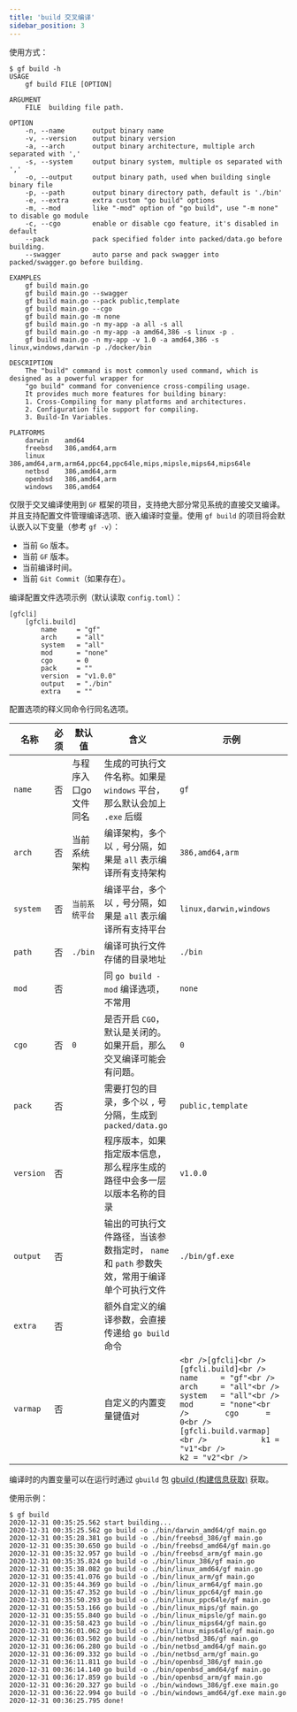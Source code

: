 ```yaml
---
title: 'build 交叉编译'
sidebar_position: 3
---
```


使用方式：

```
$ gf build -h
USAGE
    gf build FILE [OPTION]

ARGUMENT
    FILE  building file path.

OPTION
    -n, --name       output binary name
    -v, --version    output binary version
    -a, --arch       output binary architecture, multiple arch separated with ','
    -s, --system     output binary system, multiple os separated with ','
    -o, --output     output binary path, used when building single binary file
    -p, --path       output binary directory path, default is './bin'
    -e, --extra      extra custom "go build" options
    -m, --mod        like "-mod" option of "go build", use "-m none" to disable go module
    -c, --cgo        enable or disable cgo feature, it's disabled in default
    --pack           pack specified folder into packed/data.go before building.
    --swagger        auto parse and pack swagger into packed/swagger.go before building.

EXAMPLES
    gf build main.go
    gf build main.go --swagger
    gf build main.go --pack public,template
    gf build main.go --cgo
    gf build main.go -m none
    gf build main.go -n my-app -a all -s all
    gf build main.go -n my-app -a amd64,386 -s linux -p .
    gf build main.go -n my-app -v 1.0 -a amd64,386 -s linux,windows,darwin -p ./docker/bin

DESCRIPTION
    The "build" command is most commonly used command, which is designed as a powerful wrapper for
    "go build" command for convenience cross-compiling usage.
    It provides much more features for building binary:
    1. Cross-Compiling for many platforms and architectures.
    2. Configuration file support for compiling.
    3. Build-In Variables.

PLATFORMS
    darwin    amd64
    freebsd   386,amd64,arm
    linux     386,amd64,arm,arm64,ppc64,ppc64le,mips,mipsle,mips64,mips64le
    netbsd    386,amd64,arm
    openbsd   386,amd64,arm
    windows   386,amd64
```

仅限于交叉编译使用到 `GF` 框架的项目，支持绝大部分常见系统的直接交叉编译。并且支持配置文件管理编译选项、嵌入编译时变量。使用 `gf build` 的项目将会默认嵌入以下变量（参考 `gf -v`）：

- 当前 `Go` 版本。
- 当前 `GF` 版本。
- 当前编译时间。
- 当前 `Git Commit`（如果存在）。

编译配置文件选项示例（默认读取 `config.toml`）：

```
[gfcli]
    [gfcli.build]
        name     = "gf"
        arch     = "all"
        system   = "all"
        mod      = "none"
        cgo      = 0
        pack     = ""
        version  = "v1.0.0"
        output   = "./bin"
        extra    = ""
```

配置选项的释义同命令行同名选项。

| 名称 | 必须 | 默认值 | 含义 | 示例 |
| --- | --- | --- | --- | --- |
| `name` | 否 | 与程序入口go文件同名 | 生成的可执行文件名称。如果是 `windows` 平台，那么默认会加上 `.exe` 后缀 | `gf` |
| `arch` | 否 | 当前系统架构 | 编译架构，多个以 `,` 号分隔，如果是 `all` 表示编译所有支持架构 | `386,amd64,arm` |
| `system` | 否 | `当前系统平台` | 编译平台，多个以 `,` 号分隔，如果是 `all` 表示编译所有支持平台 | `linux,darwin,windows` |
| `path` | 否 | `./bin` | 编译可执行文件存储的目录地址 | `./bin` |
| `mod` | 否 |  | 同 `go build -mod` 编译选项，不常用 | `none` |
| `cgo` | 否 | `0` | 是否开启 `CGO`，默认是关闭的。如果开启，那么交叉编译可能会有问题。 | `0` |
| `pack` | 否 |  | 需要打包的目录，多个以 `,` 号分隔，生成到 `packed/data.go` | `public,template` |
| `version` | 否 |  | 程序版本，如果指定版本信息，那么程序生成的路径中会多一层以版本名称的目录 | `v1.0.0` |
| `output` | 否 |  | 输出的可执行文件路径，当该参数指定时， `name` 和 `path` 参数失效，常用于编译单个可执行文件 | `./bin/gf.exe` |
| `extra` | 否 |  | 额外自定义的编译参数，会直接传递给 `go build` 命令 |  |
| `varmap` | 否 |  | 自定义的内置变量键值对 | ```<br />[gfcli]<br />    [gfcli.build]<br />        name     = "gf"<br />        arch     = "all"<br />        system   = "all"<br />        mod      = "none"<br />        cgo      = 0<br />        [gfcli.build.varmap]<br />            k1 = "v1"<br />            k2 = "v2"<br />``` |

编译时的内置变量可以在运行时通过 `gbuild` 包 [gbuild (构建信息获取)](output/goframe-v1.15-md/模块列表/系统相关/gbuild%20-构建信息获取) 获取。

使用示例：

```
$ gf build
2020-12-31 00:35:25.562 start building...
2020-12-31 00:35:25.562 go build -o ./bin/darwin_amd64/gf main.go
2020-12-31 00:35:28.381 go build -o ./bin/freebsd_386/gf main.go
2020-12-31 00:35:30.650 go build -o ./bin/freebsd_amd64/gf main.go
2020-12-31 00:35:32.957 go build -o ./bin/freebsd_arm/gf main.go
2020-12-31 00:35:35.824 go build -o ./bin/linux_386/gf main.go
2020-12-31 00:35:38.082 go build -o ./bin/linux_amd64/gf main.go
2020-12-31 00:35:41.076 go build -o ./bin/linux_arm/gf main.go
2020-12-31 00:35:44.369 go build -o ./bin/linux_arm64/gf main.go
2020-12-31 00:35:47.352 go build -o ./bin/linux_ppc64/gf main.go
2020-12-31 00:35:50.293 go build -o ./bin/linux_ppc64le/gf main.go
2020-12-31 00:35:53.166 go build -o ./bin/linux_mips/gf main.go
2020-12-31 00:35:55.840 go build -o ./bin/linux_mipsle/gf main.go
2020-12-31 00:35:58.423 go build -o ./bin/linux_mips64/gf main.go
2020-12-31 00:36:01.062 go build -o ./bin/linux_mips64le/gf main.go
2020-12-31 00:36:03.502 go build -o ./bin/netbsd_386/gf main.go
2020-12-31 00:36:06.280 go build -o ./bin/netbsd_amd64/gf main.go
2020-12-31 00:36:09.332 go build -o ./bin/netbsd_arm/gf main.go
2020-12-31 00:36:11.811 go build -o ./bin/openbsd_386/gf main.go
2020-12-31 00:36:14.140 go build -o ./bin/openbsd_amd64/gf main.go
2020-12-31 00:36:17.859 go build -o ./bin/openbsd_arm/gf main.go
2020-12-31 00:36:20.327 go build -o ./bin/windows_386/gf.exe main.go
2020-12-31 00:36:22.994 go build -o ./bin/windows_amd64/gf.exe main.go
2020-12-31 00:36:25.795 done!
```